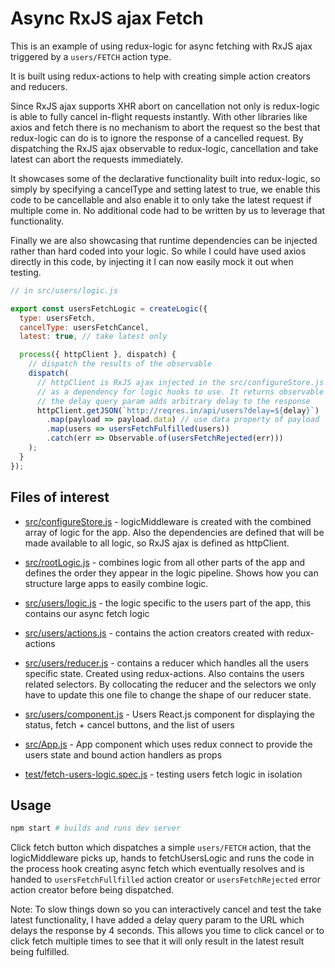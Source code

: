 # Async RxJS ajax Fetch

This is an example of using redux-logic for async fetching with RxJS ajax triggered by a `users/FETCH` action type.

It is built using redux-actions to help with creating simple action creators and reducers.

Since RxJS ajax supports XHR abort on cancellation not only is redux-logic is able to fully cancel in-flight requests instantly. With other libraries like axios and fetch there is no mechanism to abort the request so the best that redux-logic can do is to ignore the response of a cancelled request. By dispatching the RxJS ajax observable to redux-logic, cancellation and take latest can abort the requests immediately.

It showcases some of the declarative functionality built into redux-logic, so simply by specifying a cancelType and setting latest to true, we enable this code to be cancellable and also enable it to only take the latest request if multiple come in. No additional code had to be written by us to leverage that functionality.

Finally we are also showcasing that runtime dependencies can be injected rather than hard coded into your logic. So while I could have used axios directly in this code, by injecting it I can now easily mock it out when testing.


```js
// in src/users/logic.js

export const usersFetchLogic = createLogic({
  type: usersFetch,
  cancelType: usersFetchCancel,
  latest: true, // take latest only

  process({ httpClient }, dispatch) {
    // dispatch the results of the observable
    dispatch(
      // httpClient is RxJS ajax injected in the src/configureStore.js
      // as a dependency for logic hooks to use. It returns observable
      // the delay query param adds arbitrary delay to the response
      httpClient.getJSON(`http://reqres.in/api/users?delay=${delay}`)
        .map(payload => payload.data) // use data property of payload
        .map(users => usersFetchFulfilled(users))
        .catch(err => Observable.of(usersFetchRejected(err)))
    );
  }
});
```

## Files of interest

 - [src/configureStore.js](./src/configureStore.js) - logicMiddleware is created with the combined array of logic for the app. Also the dependencies are defined that will be made available to all logic, so RxJS ajax is defined as httpClient.

 - [src/rootLogic.js](./src/rootLogic.js) - combines logic from all other parts of the app and defines the order they appear in the logic pipeline. Shows how you can structure large apps to easily combine logic.

 - [src/users/logic.js](./src/users/logic.js) - the logic specific to the users part of the app, this contains our async fetch logic

 - [src/users/actions.js](./src/users/actions.js) - contains the action creators created with redux-actions

 - [src/users/reducer.js](./src/users/reducer.js) - contains a reducer which handles all the users specific state. Created using redux-actions. Also contains the users related selectors. By collocating the reducer and the selectors we only have to update this one file to change the shape of our reducer state.

 - [src/users/component.js](./src/users/component.js) - Users React.js component for displaying the status, fetch + cancel buttons, and the list of users

 - [src/App.js](./src/App.js) - App component which uses redux connect to provide the users state and bound action handlers as props

 - [test/fetch-users-logic.spec.js](./test/fetch-users-logic.spec.js) - testing users fetch logic in isolation

## Usage

```bash
npm start # builds and runs dev server
```

Click fetch button which dispatches a simple `users/FETCH` action, that the logicMiddleware picks up, hands to fetchUsersLogic and runs the code in the process hook creating async fetch which eventually resolves and is handed to `usersFetchFullfilled` action creator or `usersFetchRejected` error action creator before being dispatched.

Note: To slow things down so you can interactively cancel and test the take latest functionality, I have added a delay query param to the URL which delays the response by 4 seconds. This allows you time to click cancel or to click fetch multiple times to see that it will only result in the latest result being fulfilled.

